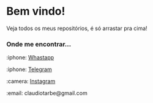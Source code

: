 <h1>Bem vindo!</h1>
<p>Veja todos os meus repositórios, é só arrastar pra cima!</p>
<h3>Onde me encontrar...</h3>
<p>:iphone: <a href="https://api.whatsapp.com/send?phone=5584994527449&text=Ol%C3%A1%2C%20pode%20me%20ajudar%3F">Whastapp</a></p>
<p>:iphone: <a href="https://t.me/Claudiotarbe">Telegram</a></p>
<p>:camera: <a href="https://www.instagram.com/ctarbe/">Instagram</a></p>
<p>:email: claudiotarbe@gmail.com</p>
